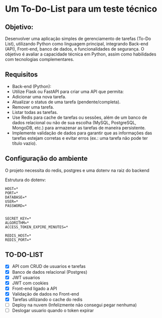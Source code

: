 # Um To-Do-List para um teste técnico

## Objetivo:

Desenvolver uma aplicação simples de gerenciamento de tarefas (To-Do List), utilizando Python como linguagem principal, integrando Back-end (API), Front-end, banco de dados, e funcionalidades de segurança. O objetivo é avaliar a capacidade técnica em Python, assim como habilidades com tecnologias complementares.

## Requisitos

- Back-end (Python):
- Utilize Flask ou FastAPI para criar uma API que permita:
- Adicionar uma nova tarefa.
- Atualizar o status de uma tarefa (pendente/completa).
- Remover uma tarefa.
- Listar todas as tarefas.
- Use Redis para cache de tarefas ou sessões, além de um banco de dados
relacional ou não de sua escolha (MySQL, PostgreSQL, MongoDB, etc.) para
armazenar as tarefas de maneira persistente.
- Implemente validação de dados para garantir que as informações das tarefas
estejam corretas e evitar erros (ex.: uma tarefa não pode ter título vazio).

## Configuração do ambiente

O projeto necessita do redis, postgres e uma dotenv na raiz do backend

Estrutura do dotenv:

```
HOST=*
PORT=*
DATABASE=*
USER=*
PASSWORD=*


SECRET_KEY=*
ALGORITHM=*
ACCESS_TOKEN_EXPIRE_MINUTES=*

REDIS_HOST=*
REDIS_PORT=*
```

## TO-DO-LIST
- [x] API com CRUD de usuarios e tarefas
- [x] Banco de dados relacional (Postgres)
- [x] JWT usuarios
- [x] JWT com cookies
- [x] Front-end ligado a API
- [x] Validação de dados no Front-end
- [x] Tarefas utilizando o cache do redis
- [ ] Deploy na nuvem (Infelizmente não consegui pegar nenhuma)
- [ ] Deslogar usuario quando o token expirar
